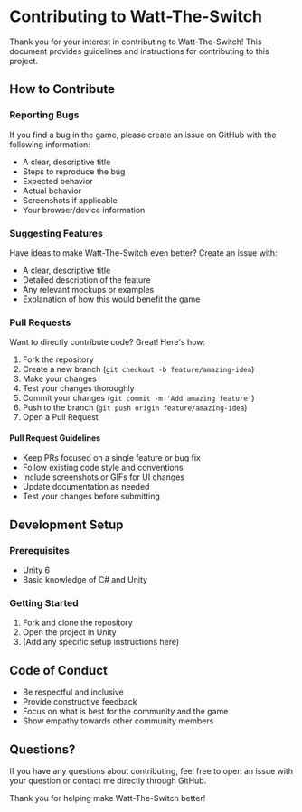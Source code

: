 # Contributing to Watt-The-Switch

Thank you for your interest in contributing to Watt-The-Switch! This document provides guidelines and instructions for contributing to this project.

## How to Contribute

### Reporting Bugs

If you find a bug in the game, please create an issue on GitHub with the following information:
- A clear, descriptive title
- Steps to reproduce the bug
- Expected behavior
- Actual behavior
- Screenshots if applicable
- Your browser/device information

### Suggesting Features

Have ideas to make Watt-The-Switch even better? Create an issue with:
- A clear, descriptive title
- Detailed description of the feature
- Any relevant mockups or examples
- Explanation of how this would benefit the game

### Pull Requests

Want to directly contribute code? Great! Here's how:

1. Fork the repository
2. Create a new branch (`git checkout -b feature/amazing-idea`)
3. Make your changes
4. Test your changes thoroughly
5. Commit your changes (`git commit -m 'Add amazing feature'`)
6. Push to the branch (`git push origin feature/amazing-idea`)
7. Open a Pull Request

#### Pull Request Guidelines

- Keep PRs focused on a single feature or bug fix
- Follow existing code style and conventions
- Include screenshots or GIFs for UI changes
- Update documentation as needed
- Test your changes before submitting

## Development Setup

### Prerequisites

- Unity 6 
- Basic knowledge of C# and Unity

### Getting Started

1. Fork and clone the repository
2. Open the project in Unity
3. (Add any specific setup instructions here)

## Code of Conduct

- Be respectful and inclusive
- Provide constructive feedback
- Focus on what is best for the community and the game
- Show empathy towards other community members

## Questions?

If you have any questions about contributing, feel free to open an issue with your question or contact me directly through GitHub.

Thank you for helping make Watt-The-Switch better!
